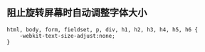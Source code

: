 ## **阻止旋转屏幕时自动调整字体大小**
```
html, body, form, fieldset, p, div, h1, h2, h3, h4, h5, h6 {
    -webkit-text-size-adjust:none;
}
```